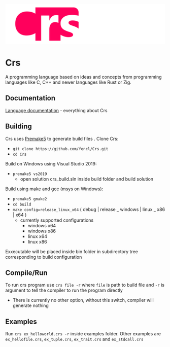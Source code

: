 ![Crs](/resources/logomd.svg)

# Crs
A programming language based on ideas and concepts from programming languages like C, C++ and newer languages like Rust or Zig. 

## Documentation
[Language documentation](https://fencl.github.io/crs/) - everything about Crs

## Building
Crs uses [Premake5](https://premake.github.io/) to generate build files .
Clone Crs:
- `git clone https://github.com/fencl/Crs.git`
- `cd Crs`

Build on Windows using Visual Studio 2019:
- `premake5 vs2019`
	- open solution crs_build.sln inside build folder and build solution

Build using make and gcc (msys on Windows):
- `premake5 gmake2`
- `cd build`
- `make config=release_linux_x64` ( debug | release \_ windows | linux \_ x86 | x64 )
	- currently supported configurations
		- windows x64
		- windows x86
		- linux x64
		- linux x86

Exxecutable will be placed inside bin folder in subdirectory tree corresponding to build configuration

## Compile/Run
To run crs program use `crs file -r` where `file` is path to build file and `-r` is argument to tell the compiler to run the program directly
 - There is currently no other option, without this switch, compiler will generate nothing

## Examples
Run `crs ex_helloworld.crs -r` inside examples folder. Other examples are `ex_hellofile.crs`, `ex_tuple.crs`, `ex_trait.crs` and `ex_stdcall.crs`